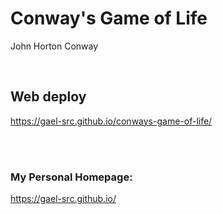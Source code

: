 # Conway's Game of Life

John Horton Conway

</br>

## Web deploy

https://gael-src.github.io/conways-game-of-life/

</br>

</br>

### My Personal Homepage:

https://gael-src.github.io/
